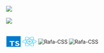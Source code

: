 ![](https://github-readme-stats.vercel.app/api?username=mlperes&theme=dracula&hide_border=false&include_all_commits=true&count_private=true)<br/>

![](https://github-readme-stats.vercel.app/api/top-langs/?username=mlperes&theme=dracula&hide_border=false&include_all_commits=true&count_private=true&layout=compact)

<div style="display: inline_block"><br>
  <img align="center" alt="Rafa-Ts" height="30" width="40" src="https://raw.githubusercontent.com/devicons/devicon/master/icons/typescript/typescript-plain.svg">
  <img align="center" alt="Rafa-React" height="30" width="40" src="https://raw.githubusercontent.com/devicons/devicon/master/icons/react/react-original.svg">
  <img align="center" alt="Rafa-CSS" height="30" width="40" src="https://cdn.jsdelivr.net/gh/devicons/devicon/icons/ruby/ruby-original.svg">
  <img align="center" alt="Rafa-CSS" height="30" width="40" src="https://cdn.jsdelivr.net/gh/devicons/devicon@latest/icons/go/go-original.svg">
</div>
